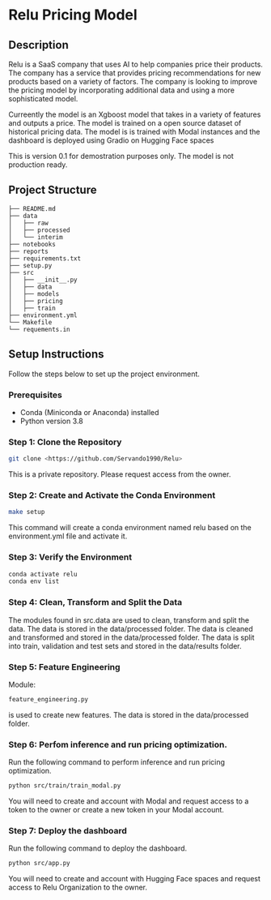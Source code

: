 # Relu Pricing Model

## Description

Relu is a SaaS company that uses AI to help companies price their products. The company has a service that provides pricing recommendations for new products based on a variety of factors. The company is looking to improve the pricing model by incorporating additional data and using a more sophisticated model.

Curreently the model is an Xgboost model that takes in a variety of features and outputs a price. The model is trained on a open source dataset of historical pricing data. The model is is trained with Modal instances and the dashboard is deployed using Gradio on Hugging Face spaces

This is version 0.1 for demostration purposes only. The model is not production ready.

## Project Structure

```
├── README.md
├── data
│   ├── raw
│   ├── processed
│   └── interim
├── notebooks
├── reports
├── requirements.txt
├── setup.py
├── src
│   ├── __init__.py
│   ├── data
│   ├── models
│   ├── pricing
│   ├── train
├── environment.yml
└── Makefile
└── requements.in
```

## Setup Instructions

Follow the steps below to set up the project environment.

### Prerequisites

- Conda (Miniconda or Anaconda) installed
- Python version 3.8

### Step 1: Clone the Repository

```bash
git clone <https://github.com/Servando1990/Relu>
```
This is a private repository. Please request access from the owner.


### Step 2: Create and Activate the Conda Environment

```bash
make setup
```
This command will create a conda environment named relu based on the environment.yml file and activate it.

### Step 3: Verify the Environment

```bash
conda activate relu
conda env list
```
### Step 4: Clean, Transform and Split the Data

The modules found in src.data are used to clean, transform and split the data. The data is stored in the data/processed folder. The data is cleaned and transformed and stored in the data/processed folder. The data is split into train, validation and test sets and stored in the data/results folder.

### Step 5: Feature Engineering

Module:
```bash
feature_engineering.py
```
is used to create new features. The data is stored in the data/processed folder.

### Step 6: Perfom inference and run pricing optimization.

Run the following command to perform inference and run pricing optimization.

```bash
python src/train/train_modal.py
```
You will need to create and account with Modal and request access to a token to the owner or create a new token in your Modal account.

### Step 7: Deploy the dashboard

Run the following command to deploy the dashboard.

```bash
python src/app.py
```
You will need to create and account with Hugging Face spaces and request access to Relu Organization to the owner.
